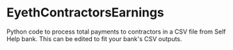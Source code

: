 # EyethContractorsEarnings
Python code to process total payments to contractors in a CSV file from Self Help bank. This can be edited to fit your bank's CSV outputs. 
